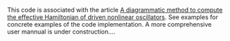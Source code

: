 This code is associated with the article  [A diagrammatic method to compute the effective Hamiltonian of driven nonlinear oscillators](https://arxiv.org/abs/2304.13656). See examples for concrete examples of the code implementation. A more comprehensive user mannual is under construction....